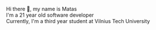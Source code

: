 Hi there 👋, my name is Matas <br>
I'm a 21 year old software developer <br>
Currently, I'm a third year student at Vilnius Tech University <br>

